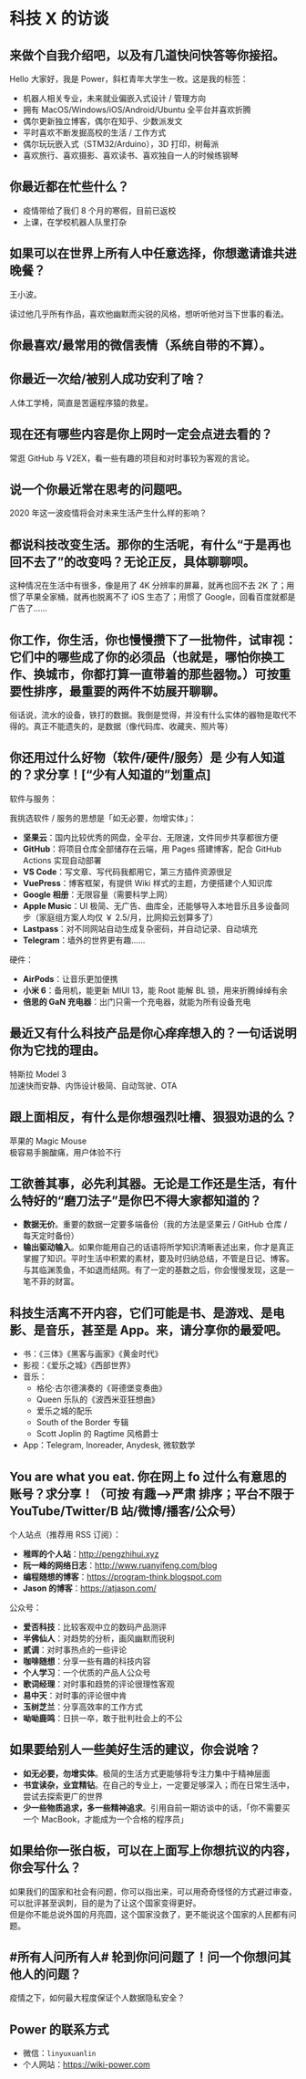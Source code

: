 # 科技 X 的访谈

## 来做个自我介绍吧，以及有几道快问快答等你接招。

Hello 大家好，我是 Power，斜杠青年大学生一枚。这是我的标签：

- 机器人相关专业，未来就业偏嵌入式设计 / 管理方向
- 拥有 MacOS/Windows/iOS/Android/Ubuntu 全平台并喜欢折腾
- 偶尔更新独立博客，偶尔在知乎、少数派发文
- 平时喜欢不断发掘高校的生活 / 工作方式
- 偶尔玩玩嵌入式（STM32/Arduino），3D 打印，树莓派
- 喜欢旅行、喜欢摄影、喜欢读书、喜欢独自一人的时候练钢琴

## 你最近都在忙些什么？

- 疫情带给了我们 8 个月的寒假，目前已返校
- 上课，在学校机器人队里打杂

## 如果可以在世界上所有人中任意选择，你想邀请谁共进晚餐？

王小波。

读过他几乎所有作品，喜欢他幽默而尖锐的风格，想听听他对当下世事的看法。

## 你最喜欢/最常用的微信表情（系统自带的不算）。

## 你最近一次给/被别人成功安利了啥？

人体工学椅，简直是苦逼程序猿的救星。

## 现在还有哪些内容是你上网时一定会点进去看的？

常逛 GitHub 与 V2EX，看一些有趣的项目和对时事较为客观的言论。

## 说一个你最近常在思考的问题吧。

2020 年这一波疫情将会对未来生活产生什么样的影响？

## 都说科技改变生活。那你的生活呢，有什么“于是再也回不去了”的改变吗？无论正反，具体聊聊呗。

这种情况在生活中有很多，像是用了 4K 分辨率的屏幕，就再也回不去 2K 了；用惯了苹果全家桶，就再也脱离不了 iOS 生态了；用惯了 Google，回看百度就都是广告了……

## 你工作，你生活，你也慢慢攒下了一批物件，试审视：它们中的哪些成了你的必须品（也就是，哪怕你换工作、换城市，你都打算一直带着的那些器物。）可按重要性排序，最重要的两件不妨展开聊聊。

俗话说，流水的设备，铁打的数据。我倒是觉得，并没有什么实体的器物是取代不得的。真正不能遗失的，是数据（像代码库、收藏夹、照片等）

## 你还用过什么好物（软件/硬件/服务）是 少有人知道的？求分享！[“少有人知道的”划重点]

软件与服务：

我挑选软件 / 服务的思想是「如无必要，勿增实体」：

- **坚果云**：国内比较优秀的网盘，全平台、无限速，文件同步共享都很方便
- **GitHub**：将项目仓库全部储存在云端，用 Pages 搭建博客，配合 GitHub Actions 实现自动部署
- **VS Code**：写文章、写代码我都用它，第三方插件资源很足
- **VuePress**：博客框架，有提供 Wiki 样式的主题，方便搭建个人知识库
- **Google 相册**：无限容量（需要科学上网）
- **Apple Music**：UI 极简、无广告、曲库全，还能够导入本地音乐且多设备同步（家庭组方案人均仅 ￥ 2.5/月，比网抑云划算多了）
- **Lastpass**：对不同网站自动生成复杂密码，并自动记录、自动填充
- **Telegram**：墙外的世界更有趣……

硬件：

- **AirPods**：让音乐更加便携
- **小米 6**：备用机，能更新 MIUI 13，能 Root 能解 BL 锁，用来折腾绰绰有余
- **倍思的 GaN 充电器**：出门只需一个充电器，就能为所有设备充电

## 最近又有什么科技产品是你心痒痒想入的？一句话说明你为它找的理由。

特斯拉 Model 3  
加速快而安静、内饰设计极简、自动驾驶、OTA

## 跟上面相反，有什么是你想强烈吐槽、狠狠劝退的么？

苹果的 Magic Mouse  
极容易手腕酸痛，用户体验不行

## 工欲善其事，必先利其器。无论是工作还是生活，有什么特好的“磨刀法子”是你巴不得大家都知道的？

- **数据无价**。重要的数据一定要多端备份（我的方法是坚果云 / GitHub 仓库 / 每天定时备份）
- **输出驱动输入**。如果你能用自己的话语将所学知识清晰表述出来，你才是真正掌握了知识。平时生活中积累的素材，要及时归纳总结，不管是日记、博客。与其临渊羡鱼，不如退而结网。有了一定的基数之后，你会慢慢发现，这是一笔不菲的财富。

## 科技生活离不开内容，它们可能是书、是游戏、是电影、是音乐，甚至是 App。来，请分享你的最爱吧。

- 书：《三体》《黑客与画家》《黄金时代》
- 影视：《爱乐之城》《西部世界》
- 音乐：
  - 格伦·古尔德演奏的《哥德堡变奏曲》
  - Queen 乐队的《波西米亚狂想曲》
  - 爱乐之城的配乐
  - South of the Border 专辑
  - Scott Joplin 的 Ragtime 风格爵士
- App：Telegram, Inoreader, Anydesk, 微软数学

## You are what you eat. 你在网上 fo 过什么有意思的账号？求分享！（可按 有趣—>严肃 排序；平台不限于 YouTube/Twitter/B 站/微博/播客/公众号）

个人站点（推荐用 RSS 订阅）：

- **稚晖的个人站**：<http://pengzhihui.xyz>
- **阮一峰的网络日志**：<http://www.ruanyifeng.com/blog>
- **编程随想的博客**：<https://program-think.blogspot.com>
- **Jason 的博客**：<https://atjason.com/>

公众号：

- **爱否科技**：比较客观中立的数码产品测评
- **半佛仙人**：对趋势的分析，画风幽默而锐利
- **贰调**：对时事热点的一些评论
- **咖啡随想**：分享一些有趣的科技内容
- **个人学习**：一个优质的产品人公众号
- **歌词经理**：对时事和趋势的评论很理性客观
- **易中天**：对时事的评论很中肯
- **玉树芝兰**：分享高效率的工作方式
- **呦呦鹿鸣**：日拱一卒，敢于批判社会上的不公

## 如果要给别人一些美好生活的建议，你会说啥？

- **如无必要，勿增实体**。极简的生活方式更能够将专注力集中于精神层面
- **书宜读杂，业宜精钻**。在自己的专业上，一定要足够深入；而在日常生活中，尝试去探索更广的世界
- **少一些物质追求，多一些精神追求**。引用自前一期访谈中的话，「你不需要买一个 MacBook，才能成为一个合格的程序员」

## 如果给你一张白板，可以在上面写上你想抗议的内容，你会写什么？

如果我们的国家和社会有问题，你可以指出来，可以用奇奇怪怪的方式避过审查，可以批评甚至讽刺，目的是为了让这个国家变得更好。  
但是你不能总说外国的月亮圆，这个国家没救了，更不能说这个国家的人民都有问题。

## #所有人问所有人# 轮到你问问题了！问一个你想问其他人的问题？

疫情之下，如何最大程度保证个人数据隐私安全？

## Power 的联系方式

- 微信：`linyuxuanlin`
- 个人网站：<https://wiki-power.com>
